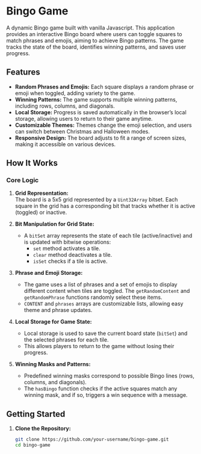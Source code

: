 # Bingo Game

A dynamic Bingo game built with vanilla Javascript. This application provides an interactive Bingo board where users can toggle squares to match phrases and emojis, aiming to achieve Bingo patterns. The game tracks the state of the board, identifies winning patterns, and saves user progress.

## Features

- **Random Phrases and Emojis:** Each square displays a random phrase or emoji when toggled, adding variety to the game.
- **Winning Patterns:** The game supports multiple winning patterns, including rows, columns, and diagonals.
- **Local Storage:** Progress is saved automatically in the browser’s local storage, allowing users to return to their game anytime.
- **Customizable Themes:** Themes change the emoji selection, and users can switch between Christmas and Halloween modes.
- **Responsive Design:** The board adjusts to fit a range of screen sizes, making it accessible on various devices.

## How It Works

### Core Logic

1. **Grid Representation:**  
   The board is a 5x5 grid represented by a `Uint32Array` bitset. Each square in the grid has a corresponding bit that tracks whether it is active (toggled) or inactive.

2. **Bit Manipulation for Grid State:**
   - A `bitSet` array represents the state of each tile (active/inactive) and is updated with bitwise operations:
     - `set` method activates a tile.
     - `clear` method deactivates a tile.
     - `isSet` checks if a tile is active.

3. **Phrase and Emoji Storage:**  
   - The game uses a list of phrases and a set of emojis to display different content when tiles are toggled. The `getRandomContent` and `getRandomPhrase` functions randomly select these items.
   - `CONTENT` and `phrases` arrays are customizable lists, allowing easy theme and phrase updates.

4. **Local Storage for Game State:**  
   - Local storage is used to save the current board state (`bitSet`) and the selected phrases for each tile.
   - This allows players to return to the game without losing their progress.

5. **Winning Masks and Patterns:**  
   - Predefined winning masks correspond to possible Bingo lines (rows, columns, and diagonals).
   - The `hasBingo` function checks if the active squares match any winning mask, and if so, triggers a win sequence with a message.

## Getting Started

1. **Clone the Repository:**
   ```bash
   git clone https://github.com/your-username/bingo-game.git
   cd bingo-game
